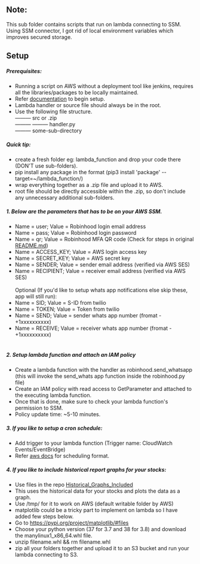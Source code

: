 ## Note: 
This sub folder contains scripts that run on lambda connecting to SSM. Using SSM connector, I got rid of local environment variables which improves secured storage.

## Setup

##### Prerequisites:
* Running a script on AWS without a deployment tool like jenkins, requires all the libraries/packages to be locally maintained. 
* Refer [documentation](https://aws.amazon.com/premiumsupport/knowledge-center/build-python-lambda-deployment-package/) to begin setup.
* Lambda handler or source file should always be in the root.
* Use the following file structure.<br>
——— src or .zip<br>
——— ——— handler.py<br>
——— some-sub-directory

##### Quick tip:
* create a fresh folder eg: lambda_function and drop your code there (DON'T use sub-folders).
* pip install any package in the format (pip3 install 'package' --target=~/lambda_function/)
* wrap everything together as a .zip file and upload it to AWS.
* root file should be directly accessible within the .zip, so don't include any unnecessary additional sub-folders.

##### 1. Below are the parameters that has to be on your AWS SSM.

* Name = user; Value = Robinhood login email address
* Name = pass; Value = Robinhood login password
* Name = qr; Value = Robinhood MFA QR code (Check for steps in original [README.md](https://github.com/thevickypedia/robinhood_tracker/blob/master/README.md))
* Name = ACCESS_KEY; Value = AWS login access key
* Name = SECRET_KEY; Value = AWS secret key
* Name = SENDER; Value = sender email address (verified via AWS SES)
* Name = RECIPIENT; Value = receiver email address (verified via AWS SES)
<br/><br/>Optional (If you'd like to setup whats app notifications else skip these, app will still run):
* Name = SID; Value = S-ID from twilio
* Name = TOKEN; Value = Token from twilio
* Name = SEND; Value = sender whats app number (fromat - +1xxxxxxxxxx)
* Name = RECEIVE; Value = receiver whats app number (fromat - +1xxxxxxxxxx)<br><br>

##### 2. Setup lambda function and attach an IAM policy

* Create a lambda function with the handler as robinhood.send_whatsapp (this will invoke the send_whats app function inside the robinhood.py file)
* Create an IAM policy with read access to GetParameter and attached to the executing lambda function.
* Once that is done, make sure to check your lambda function's permission to SSM.
* Policy update time: ~5-10 minutes.

##### 3. If you like to setup a cron schedule:
* Add trigger to your lambda function (Trigger name: CloudWatch Events/EventBridge)
* Refer [aws docs](https://docs.aws.amazon.com/AmazonCloudWatch/latest/events/ScheduledEvents.html) for scheduling format.

##### 4. If you like to include historical report graphs for your stocks:
* Use files in the repo [Historical_Graphs_Included](https://github.com/thevickypedia/stock_hawk_AWS/tree/master/Historical_Graphs_Included)
* This uses the historical data for your stocks and plots the data as a graph.
* Use /tmp/ for it to work on AWS (default writable folder by AWS)
* matplotlib could be a tricky part to implement on lambda so I have added few steps below.
* Go to https://pypi.org/project/matplotlib/#files
* Choose your python version (37 for 3.7 and 38 for 3.8) and download the manylinux1_x86_64.whl file.
* unzip filename.whl && rm filename.whl
* zip all your folders together and upload it to an S3 bucket and run your lambda connecting to S3.